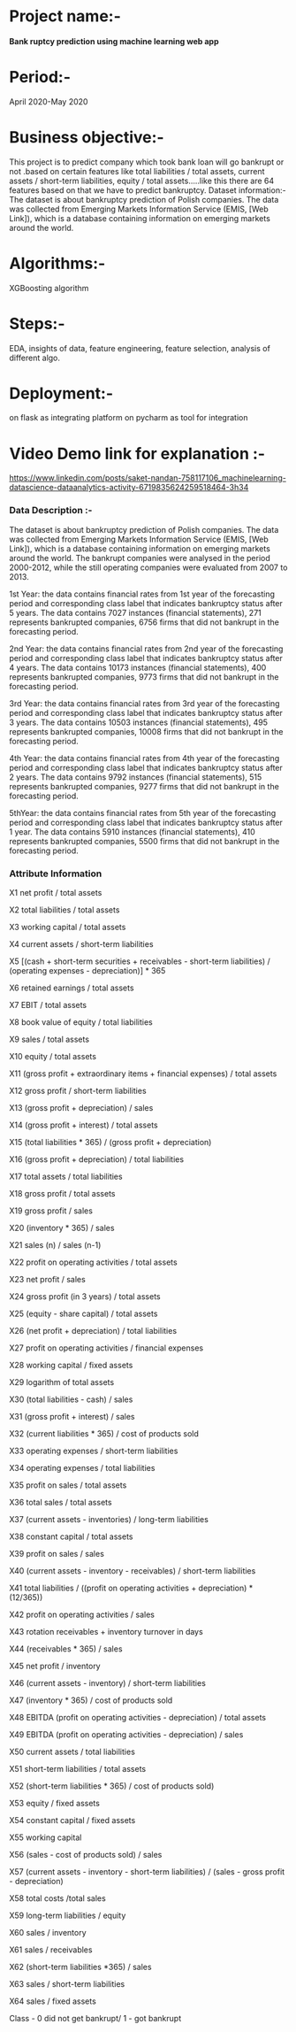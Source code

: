 # Project name:- 

#### Bank ruptcy prediction using machine learning web app

# Period:-

April 2020-May 2020

# Business objective:- 

This project is to predict company which took bank loan will go bankrupt or not .based on certain features like total liabilities / total assets, current assets / short-term liabilities, equity / total assets…..like this there are 64 features based on that we have to predict bankruptcy. Dataset information:- The dataset is about bankruptcy prediction of Polish companies. The data was collected from Emerging Markets Information Service (EMIS, [Web Link]), which is a database containing information on emerging markets around the world. 

# Algorithms:- 

XGBoosting algorithm

# Steps:-

EDA, insights of data, feature engineering, feature selection, analysis of different algo.

# Deployment:-

on flask as integrating platform on pycharm as tool for integration

# Video Demo link for explanation :-

https://www.linkedin.com/posts/saket-nandan-758117106_machinelearning-datascience-dataanalytics-activity-6719835624259518464-3h34

### Data Description :-

The dataset is about bankruptcy prediction of Polish companies. The data was collected from Emerging Markets
Information Service (EMIS, [Web Link]), which is a database containing information on emerging markets around the world.
The bankrupt companies were analysed in the period 2000-2012, while the still operating companies were evaluated from
2007 to 2013.


1st Year: the data contains financial rates from 1st year of the forecasting period and corresponding class label that
indicates bankruptcy status after 5 years. The data contains 7027 instances (financial statements), 271 represents
bankrupted companies, 6756 firms that did not bankrupt in the forecasting period.


2nd Year: the data contains financial rates from 2nd year of the forecasting period and corresponding class label that
indicates bankruptcy status after 4 years. The data contains 10173 instances (financial statements), 400 represents
bankrupted companies, 9773 firms that did not bankrupt in the forecasting period.


3rd Year: the data contains financial rates from 3rd year of the forecasting period and corresponding class label that
indicates bankruptcy status after 3 years. The data contains 10503 instances (financial statements), 495 represents
bankrupted companies, 10008 firms that did not bankrupt in the forecasting period.


4th Year: the data contains financial rates from 4th year of the forecasting period and corresponding class label that
indicates bankruptcy status after 2 years. The data contains 9792 instances (financial statements), 515 represents
bankrupted companies, 9277 firms that did not bankrupt in the forecasting period.


5thYear: the data contains financial rates from 5th year of the forecasting period and corresponding class label that indicates
bankruptcy status after 1 year. The data contains 5910 instances (financial statements), 410 represents bankrupted companies, 
5500 firms that did not bankrupt in the forecasting period.

### Attribute Information 


X1 net profit / total assets

X2 total liabilities / total assets

X3 working capital / total assets


X4 current assets / short-term liabilities

X5 [(cash + short-term securities + receivables - short-term liabilities) / (operating expenses - depreciation)] * 365

X6 retained earnings / total assets

X7 EBIT / total assets

X8 book value of equity / total liabilities

X9 sales / total assets

X10 equity / total assets

X11 (gross profit + extraordinary items + financial expenses) / total assets

X12 gross profit / short-term liabilities

X13 (gross profit + depreciation) / sales

X14 (gross profit + interest) / total assets

X15 (total liabilities * 365) / (gross profit + depreciation)

X16 (gross profit + depreciation) / total liabilities

X17 total assets / total liabilities

X18 gross profit / total assets

X19 gross profit / sales

X20 (inventory * 365) / sales

X21 sales (n) / sales (n-1)

X22 profit on operating activities / total assets

X23 net profit / sales

X24 gross profit (in 3 years) / total assets

X25 (equity - share capital) / total assets

X26 (net profit + depreciation) / total liabilities

X27 profit on operating activities / financial expenses

X28 working capital / fixed assets

X29 logarithm of total assets

X30 (total liabilities - cash) / sales

X31 (gross profit + interest) / sales

X32 (current liabilities * 365) / cost of products sold

X33 operating expenses / short-term liabilities

X34 operating expenses / total liabilities

X35 profit on sales / total assets

X36 total sales / total assets

X37 (current assets - inventories) / long-term liabilities

X38 constant capital / total assets

X39 profit on sales / sales

X40 (current assets - inventory - receivables) / short-term liabilities

X41 total liabilities / ((profit on operating activities + depreciation) * (12/365))

X42 profit on operating activities / sales

X43 rotation receivables + inventory turnover in days

X44 (receivables * 365) / sales

X45 net profit / inventory

X46 (current assets - inventory) / short-term liabilities

X47 (inventory * 365) / cost of products sold

X48 EBITDA (profit on operating activities - depreciation) / total assets

X49 EBITDA (profit on operating activities - depreciation) / sales

X50 current assets / total liabilities

X51 short-term liabilities / total assets

X52 (short-term liabilities * 365) / cost of products sold)

X53 equity / fixed assets

X54 constant capital / fixed assets

X55 working capital

X56 (sales - cost of products sold) / sales

X57 (current assets - inventory - short-term liabilities) / (sales - gross profit - depreciation)

X58 total costs /total sales


X59 long-term liabilities / equity

X60 sales / inventory

X61 sales / receivables

X62 (short-term liabilities *365) / sales

X63 sales / short-term liabilities

X64 sales / fixed assets

Class - 0 did not get bankrupt/ 1 - got bankrupt
